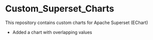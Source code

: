 # Custom_Superset_Charts
This repository contains custom charts for Apache Superset (EChart)

* Added a chart with overlapping values
